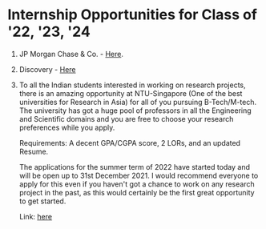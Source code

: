 # Internship Opportunities for Class of '22, '23, '24

1. JP Morgan Chase & Co. - <a href="https://careers.jpmorgan.com/us/en/students/programs/software-engineer-summer">Here</a>.
2. Discovery - <a href="https://jobs.discovery.com/jobs/30062?lang=en-us">Here</a>
3. To all the Indian students interested in working on research projects, there is an amazing opportunity at NTU-Singapore (One of the best universities      for Research in Asia) for all of you pursuing B-Tech/M-tech. The university has got a huge pool of professors in all the Engineering and Scientific        domains and you are free to choose your research preferences while you apply.

   Requirements: A decent GPA/CGPA score, 2 LORs, and an updated Resume.

   The applications for the summer term of 2022 have started today and will be open up to 31st December 2021. I would recommend everyone to apply for this    even if you haven't got a chance to work on any research project in the past, as this would certainly be the first great opportunity to get started.

   Link: <a href="https://www.ntu.edu.sg/education/student-exchanges/india-connect@ntu">here</a>
